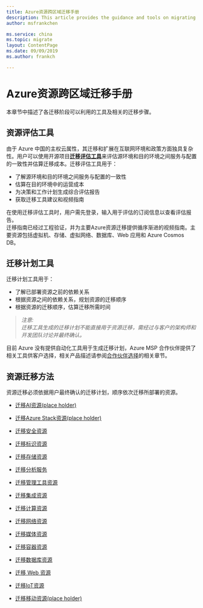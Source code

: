 ```yaml
---
title: Azure资源跨区域迁移手册
description: This article provides the guidance and tools on migrating resources between different Azure China regions.
author: msfrankchen

ms.service: china 
ms.topic: migrate
layout: ContentPage 
ms.date: 09/09/2019
ms.author: frankch

---
```


# Azure资源跨区域迁移手册

本章节中描述了各迁移阶段可以利用的工具及相关的迁移步骤。

## 资源评估工具

由于 Azure 中国的主权云属性，其迁移和扩展在互联网环境和政策方面独具复杂性。用户可以使用开源项目[**迁移评估工具**](https://github.com/Azure/ccme)来评估源环境和目的环境之间服务与配置的一致性并估算迁移成本。迁移评估工具用于：
* 了解源环境和目的环境之间服务与配置的一致性
* 估算在目的环境中的运营成本
* 为决策和工作计划生成综合评估报告
* 获取迁移工具建议和视频指南

在使用迁移评估工具时，用户需先登录，输入用于评估的订阅信息以查看评估报告。  
迁移指南已经过工程验证，并为主要Azure资源迁移提供循序渐进的视频指南。主要资源包括虚拟机、存储、虚拟网络、数据库、Web 应用和 Azure Cosmos DB。

## 迁移计划工具

迁移计划工具用于：
* 了解已部署资源之前的依赖关系
* 根据资源之间的依赖关系，规划资源的迁移顺序
* 根据资源的迁移顺序，估算迁移所需时间
>*注意:*  
>*迁移工具生成的迁移计划不能直接用于资源迁移，需经过与客户的架构师和开发团队讨论并最终确认。*  

目前 Azure 没有提供自动化工具用于生成迁移计划，Azure MSP 合作伙伴提供了相关工具供客户选择，相关产品描述请参阅[合作伙伴选择](./china-migration-partners.md)的相关章节。

## 资源迁移方法

资源迁移必须依据用户最终确认的迁移计划，顺序依次迁移所部署的资源。

* [迁移AI资源(place holder)](./china-migration-guidance-ai.md)

* [迁移Azure Stack资源(place holder)](./china-migration-guidance-azure-stack.md)

* [迁移安全资源](./china-migration-guidance-security.md)

* [迁移标识资源](./china-migration-guidance-identity.md)

* [迁移存储资源](./china-migration-guidance-storage.md)

* [迁移分析服务](./china-migration-guidance-analytics.md)

* [迁移管理工具资源](./china-migration-guidance-management-tools.md)

* [迁移集成资源](./china-migration-guidance-integration.md)

* [迁移计算资源](./china-migration-guidance-compute.md)
  
* [迁移网络资源](./china-migration-guidance-networking.md)

* [迁移媒体资源](./china-migration-guidance-media.md)

* [迁移容器资源](./china-migration-guidance-containers.md)

* [迁移数据库资源](./china-migration-guidance-databases.md)

* [迁移 Web 资源](./china-migration-guidance-web.md)

* [迁移IoT资源](./china-migration-guidance-iot.md)

* [迁移移动资源(place holder)](./china-migration-guidance-mobile.md)





